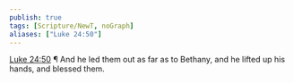 ```yaml
---
publish: true
tags: [Scripture/NewT, noGraph]
aliases: ["Luke 24:50"]
---
```

[Luke 24:50](https://churchofjesuschrist.org/study/scriptures/nt/luke/24?lang=eng&id=p50#p50) ¶ And he led them out as far as to Bethany, and he lifted up his hands, and blessed them.
